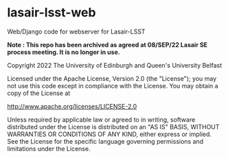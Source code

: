 # lasair-lsst-web
Web/Django code for webserver for Lasair-LSST

**Note : This repo has been archived as agreed at 08/SEP/22 Lasair SE process meeting. It is no longer in use.**


Copyright 2022 The University of Edinburgh and Queen's University Belfast

Licensed under the Apache License, Version 2.0 (the "License");
you may not use this code except in compliance with the License.
You may obtain a copy of the License at

   http://www.apache.org/licenses/LICENSE-2.0

Unless required by applicable law or agreed to in writing, software
distributed under the License is distributed on an "AS IS" BASIS,
WITHOUT WARRANTIES OR CONDITIONS OF ANY KIND, either express or implied.
See the License for the specific language governing permissions and
limitations under the License.
